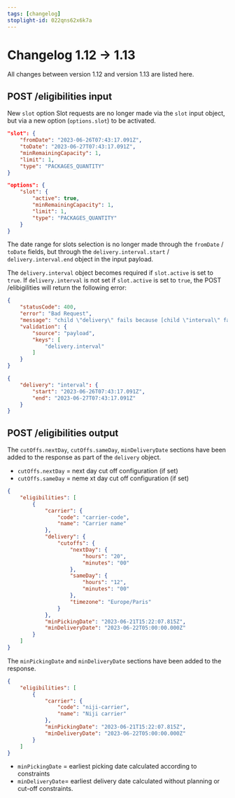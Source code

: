 ```yaml
---
tags: [changelog]
stoplight-id: 022qns62x6k7a
---
```


# Changelog 1.12 -> 1.13

All changes between version 1.12 and version 1.13 are listed here.

## POST /eligibilities input

New `slot` option
Slot requests are no longer made via the `slot` input object, but via a new option (`options.slot`) to be activated.

<!--
type: tab
title: 1.12.0
-->

```json
"slot": {
    "fromDate": "2023-06-26T07:43:17.091Z",
    "toDate": "2023-06-27T07:43:17.091Z",
    "minRemainingCapacity": 1,
    "limit": 1,
    "type": "PACKAGES_QUANTITY"
}
```

<!--
type: tab
title: 1.13.0
-->
```json
"options": {
    "slot": {
        "active": true,
        "minRemainingCapacity": 1,
        "limit": 1,
        "type": "PACKAGES_QUANTITY"
    }
}
```
<!-- type: tab-end -->
The date range for slots selection is no longer made through the `fromDate` / `toDate` fields, but through the `delivery.interval.start` / `delivery.interval.end` object in the input payload.

The `delivery.interval` object becomes required if `slot.active` is set to `true`. If `delivery.interval` is not set if `slot.active` is set to `true`, the POST /elibigilities will return the following error:

<!--
type: tab
title: 1.13.0
-->
```json
{
    "statusCode": 400,
    "error": "Bad Request",
    "message": "child \"delivery\" fails because [child \"interval\" fails because [\"interval\" is required]]",
    "validation": {
        "source": "payload",
        "keys": [
            "delivery.interval"
        ]
    }
}
```
<!-- type: tab-end -->

<!--
type: tab
title: 1.13.0
-->
```json
{
    "delivery": "interval": {
        "start": "2023-06-26T07:43:17.091Z",
        "end": "2023-06-27T07:43:17.091Z"
    }
}
```
<!-- type: tab-end -->
## POST /eligibilities output

The `cutOffs.nextDay`, `cutOffs.sameDay`, `minDeliveryDate` sections have been added to the response as part of the `delivery` object.

* `cutOffs.nextDay` = next day cut off configuration (if set)
* `cutOffs.sameDay` = neme xt day cut off configuration (if set)

<!--
type: tab
title: 1.13.0
-->
```json
{
    "eligibilities": [
        {
            "carrier": {
                "code": "carrier-code",
                "name": "Carrier name"
            },
            "delivery": {
                "cutoffs": {
                    "nextDay": {
                        "hours": "20",
                        "minutes": "00"
                    },
                    "sameDay": {
                        "hours": "12",
                        "minutes": "00"
                    },
                    "timezone": "Europe/Paris"
                }
            },
            "minPickingDate": "2023-06-21T15:22:07.815Z",
            "minDeliveryDate": "2023-06-22T05:00:00.000Z"
        }
    ]
}
```
<!-- type: tab-end -->
The `minPickingDate` and `minDeliveryDate` sections have been added to the response.

<!--
type: tab
title: 1.13.0
-->
```json            
{
    "eligibilities": [
        {
            "carrier": {
                "code": "niji-carrier",
                "name": "Niji carrier"
            },
            "minPickingDate": "2023-06-21T15:22:07.815Z",
            "minDeliveryDate": "2023-06-22T05:00:00.000Z"
        }
    ]
}
```
<!-- type: tab-end -->
* `minPickingDate` = earliest picking date calculated according to constraints
* `minDeliveryDate`= earliest delivery date calculated without planning or cut-off constraints.